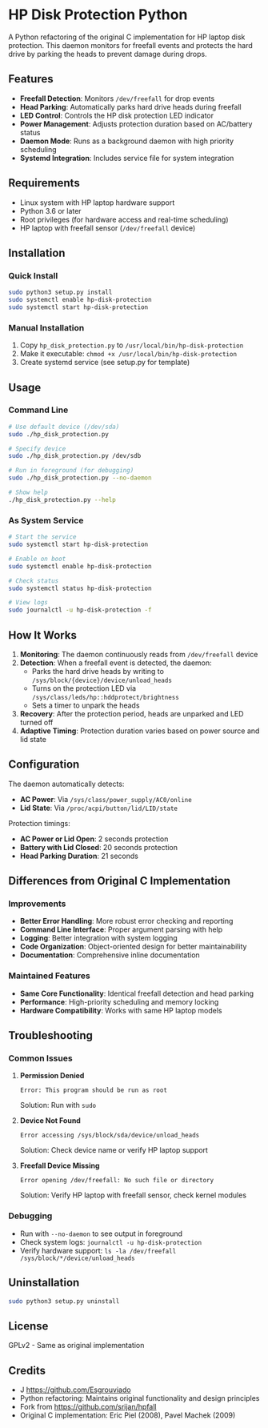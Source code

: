 # HP Disk Protection Python

A Python refactoring of the original C implementation for HP laptop disk protection. This daemon monitors for freefall events and protects the hard drive by parking the heads to prevent damage during drops.

## Features

- **Freefall Detection**: Monitors `/dev/freefall` for drop events
- **Head Parking**: Automatically parks hard drive heads during freefall
- **LED Control**: Controls the HP disk protection LED indicator
- **Power Management**: Adjusts protection duration based on AC/battery status
- **Daemon Mode**: Runs as a background daemon with high priority scheduling
- **Systemd Integration**: Includes service file for system integration

## Requirements

- Linux system with HP laptop hardware support
- Python 3.6 or later
- Root privileges (for hardware access and real-time scheduling)
- HP laptop with freefall sensor (`/dev/freefall` device)

## Installation

### Quick Install
```bash
sudo python3 setup.py install
sudo systemctl enable hp-disk-protection
sudo systemctl start hp-disk-protection
```

### Manual Installation
1. Copy `hp_disk_protection.py` to `/usr/local/bin/hp-disk-protection`
2. Make it executable: `chmod +x /usr/local/bin/hp-disk-protection`
3. Create systemd service (see setup.py for template)

## Usage

### Command Line
```bash
# Use default device (/dev/sda)
sudo ./hp_disk_protection.py

# Specify device
sudo ./hp_disk_protection.py /dev/sdb

# Run in foreground (for debugging)
sudo ./hp_disk_protection.py --no-daemon

# Show help
./hp_disk_protection.py --help
```

### As System Service
```bash
# Start the service
sudo systemctl start hp-disk-protection

# Enable on boot
sudo systemctl enable hp-disk-protection

# Check status
sudo systemctl status hp-disk-protection

# View logs
sudo journalctl -u hp-disk-protection -f
```

## How It Works

1. **Monitoring**: The daemon continuously reads from `/dev/freefall` device
2. **Detection**: When a freefall event is detected, the daemon:
   - Parks the hard drive heads by writing to `/sys/block/{device}/device/unload_heads`
   - Turns on the protection LED via `/sys/class/leds/hp::hddprotect/brightness`
   - Sets a timer to unpark the heads
3. **Recovery**: After the protection period, heads are unparked and LED turned off
4. **Adaptive Timing**: Protection duration varies based on power source and lid state

## Configuration

The daemon automatically detects:
- **AC Power**: Via `/sys/class/power_supply/AC0/online`
- **Lid State**: Via `/proc/acpi/button/lid/LID/state`

Protection timings:
- **AC Power or Lid Open**: 2 seconds protection
- **Battery with Lid Closed**: 20 seconds protection
- **Head Parking Duration**: 21 seconds

## Differences from Original C Implementation

### Improvements
- **Better Error Handling**: More robust error checking and reporting
- **Command Line Interface**: Proper argument parsing with help
- **Logging**: Better integration with system logging
- **Code Organization**: Object-oriented design for better maintainability
- **Documentation**: Comprehensive inline documentation

### Maintained Features
- **Same Core Functionality**: Identical freefall detection and head parking
- **Performance**: High-priority scheduling and memory locking
- **Hardware Compatibility**: Works with same HP laptop models

## Troubleshooting

### Common Issues

1. **Permission Denied**
   ```
   Error: This program should be run as root
   ```
   Solution: Run with `sudo`

2. **Device Not Found**
   ```
   Error accessing /sys/block/sda/device/unload_heads
   ```
   Solution: Check device name or verify HP laptop support

3. **Freefall Device Missing**
   ```
   Error opening /dev/freefall: No such file or directory
   ```
   Solution: Verify HP laptop with freefall sensor, check kernel modules

### Debugging
- Run with `--no-daemon` to see output in foreground
- Check system logs: `journalctl -u hp-disk-protection`
- Verify hardware support: `ls -la /dev/freefall /sys/block/*/device/unload_heads`

## Uninstallation

```bash
sudo python3 setup.py uninstall
```

## License

GPLv2 - Same as original implementation

## Credits
- J https://github.com/Esgrouviado
- Python refactoring: Maintains original functionality and design principles
- Fork from https://github.com/srijan/hpfall
- Original C implementation: Eric Piel (2008), Pavel Machek (2009)